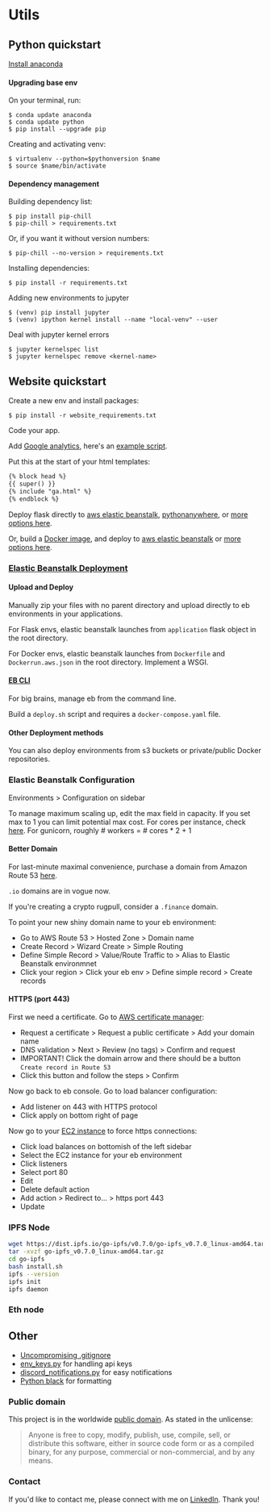 # Utils

## Python quickstart 

[Install anaconda](https://www.anaconda.com/products/individual)

#### Upgrading base env

On your terminal, run:

```shell
$ conda update anaconda
$ conda update python
$ pip install --upgrade pip
```

Creating and activating venv:

```shell
$ virtualenv --python=$pythonversion $name
$ source $name/bin/activate
```

#### Dependency management

Building dependency list:

```shell
$ pip install pip-chill
$ pip-chill > requirements.txt
```
Or, if you want it without version numbers:

```shell
$ pip-chill --no-version > requirements.txt
```

Installing dependencies: 

```shell
$ pip install -r requirements.txt
```

Adding new environments to jupyter
```shell
$ (venv) pip install jupyter
$ (venv) ipython kernel install --name "local-venv" --user
```

Deal with jupyter kernel errors
```shell
$ jupyter kernelspec list
$ jupyter kernelspec remove <kernel-name>
```

## Website quickstart

Create a new env and install packages:

```shell
$ pip install -r website_requirements.txt
```

Code your app.

Add [Google analytics](https://analytics.google.com/), here's an [example script](ga.html).

Put this at the start of your html templates:

```html
{% block head %}
{{ super() }}
{% include "ga.html" %}
{% endblock %}
```
Deploy flask directly to [aws elastic beanstalk](https://aws.amazon.com/elasticbeanstalk/), [pythonanywhere](https://www.pythonanywhere.com/), or [more options here](https://flask.palletsprojects.com/en/2.0.x/deploying/index.html). 

Or, build a [Docker image](Dockerfile), and deploy to [aws elastic beanstalk](https://aws.amazon.com/elasticbeanstalk/) or [more options here](https://geekflare.com/docker-hosting-platforms/).

### [Elastic Beanstalk Deployment](https://console.aws.amazon.com/elasticbeanstalk)

#### Upload and Deploy

Manually zip your files with no parent directory and upload directly to eb environments in your applications.

For Flask envs, elastic beanstalk launches from `application` flask object in the root directory.

For Docker envs, elastic beanstalk launches from `Dockerfile` and `Dockerrun.aws.json` in the root directory. Implement a WSGI.

#### [EB CLI](https://github.com/aws/aws-elastic-beanstalk-cli-setup)

For big brains, manage eb from the command line. 

Build a `deploy.sh` script and requires a `docker-compose.yaml` file.  

#### Other Deployment methods

You can also deploy environments from s3 buckets or private/public Docker repositories. 

### Elastic Beanstalk Configuration  

Environments > Configuration on sidebar 

To manage maximum scaling up, edit the max field in capacity. If you set max to 1 you can limit potential max cost. 
For cores per instance, check [here](https://aws.amazon.com/ec2/physicalcores/). For gunicorn, roughly # workers = # cores * 2 + 1

#### Better Domain

For last-minute maximal convenience, purchase a domain from Amazon Route 53 [here](https://console.aws.amazon.com/route53/v2).

`.io` domains are in vogue now. 

If you're creating a crypto rugpull, consider a `.finance` domain. 

To point your new shiny domain name to your eb environment: 

- Go to AWS Route 53 > Hosted Zone > Domain name
- Create Record > Wizard Create > Simple Routing 
- Define Simple Record > Value/Route Traffic to > Alias to Elastic Beanstalk environmnet
- Click your region > Click your eb env > Define simple record > Create records

#### HTTPS (port 443) 

First we need a certificate. Go to [AWS certificate manager](https://console.aws.amazon.com/acm):

- Request a certificate > Request a public certificate > Add your domain name
- DNS validation > Next > Review (no tags) > Confirm and request
- IMPORTANT! Click the domain arrow and there should be a button `Create record in Route 53`
- Click this button and follow the steps > Confirm

Now go back to eb console. Go to load balancer configuration:

- Add listener on 443 with HTTPS protocol 
- Click apply on bottom right of page

Now go to your [EC2 instance](https://console.aws.amazon.com/ec2/v2) to force https connections:

- Click load balances on bottomish of the left sidebar
- Select the EC2 instance for your eb environment
- Click listeners
- Select port 80
- Edit
- Delete default action 
- Add action > Redirect to... > https port 443
- Update

### IPFS Node

```bash
wget https://dist.ipfs.io/go-ipfs/v0.7.0/go-ipfs_v0.7.0_linux-amd64.tar.gz
tar -xvzf go-ipfs_v0.7.0_linux-amd64.tar.gz
cd go-ipfs
bash install.sh
ipfs --version
ipfs init
ipfs daemon
```

### Eth node


## Other
 
 - [Uncompromising .gitignore](.gitignore)
 - [env_keys.py](env_keys.py) for handling api keys
 - [discord_notifications.py](discord_notifications.py) for easy notifications 
 - [Python black](https://github.com/psf/black) for formatting

### Public domain

This project is in the worldwide [public domain](LICENSE). As stated in the unlicense:

> Anyone is free to copy, modify, publish, use, compile, sell, or
distribute this software, either in source code form or as a compiled
binary, for any purpose, commercial or non-commercial, and by any
means.


### Contact 

If you'd like to contact me, please connect with me on [LinkedIn](https://www.linkedin.com/in/daniel-blessing-122806137/). Thank you!
